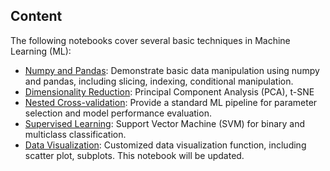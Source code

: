## Content

The following notebooks cover several basic techniques in Machine Learning (ML):

* [Numpy and Pandas](Numpy_and_Pandas.ipynb): Demonstrate basic data manipulation using numpy and pandas, including slicing, indexing, conditional manipulation.
* [Dimensionality Reduction](Dimensionality_Reduction.ipynb): Principal Component Analysis (PCA), t-SNE
* [Nested Cross-validation](Cross_validation_pipeline.ipynb): Provide a standard ML pipeline for parameter selection and model performance evaluation.
* [Supervised Learning](Supervised_Learning.ipynb): Support Vector Machine (SVM) for binary and multiclass classification.
* [Data Visualization](Plot_utils.ipynb): Customized data visualization function, including scatter plot, subplots. This notebook will be updated.
